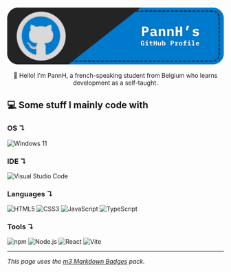 <p align="center">
  <img src="./assets/banner.svg" alt="PannH's GitHub Profile"/>
</p>

<p align="center">
   👋 Hello! I'm PannH, a french-speaking student from Belgium who learns development as a self-taught.
</p>

## 💻 Some stuff I mainly code with

### OS ↴
![Windows 11](https://ziadoua.github.io/m3-Markdown-Badges/badges/Windows/windows1.svg)

### IDE ↴
![Visual Studio Code](https://ziadoua.github.io/m3-Markdown-Badges/badges/VisualStudioCode/visualstudiocode1.svg)

### Languages ↴
![HTML5](https://ziadoua.github.io/m3-Markdown-Badges/badges/HTML/html1.svg) ![CSS3](https://ziadoua.github.io/m3-Markdown-Badges/badges/CSS/css1.svg) ![JavaScript](https://ziadoua.github.io/m3-Markdown-Badges/badges/Javascript/javascript3.svg) ![TypeScript](https://ziadoua.github.io/m3-Markdown-Badges/badges/TypeScript/typescript1.svg)

### Tools ↴
![npm](https://ziadoua.github.io/m3-Markdown-Badges/badges/npm/npm1.svg) ![Node.js](https://ziadoua.github.io/m3-Markdown-Badges/badges/NodeJS/nodejs1.svg) ![React](https://ziadoua.github.io/m3-Markdown-Badges/badges/React/react2.svg) ![Vite](https://ziadoua.github.io/m3-Markdown-Badges/badges/ViteJS/vitejs1.svg)

---

*This page uses the [m3 Markdown Badges](https://github.com/ziadOUA/m3-Markdown-Badges) pack.*
